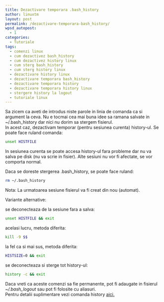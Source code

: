 ```yaml
---
title: Dezactivare temporara .bash_history
author: linuxtm
layout: post
permalink: /dezactivare-temporara-bash_history/
wpsd_autopost:
  - 1
categories:
  - Tutoriale
tags:
  - comenzi linux
  - cum dezactivez bash_history
  - cum dezactivez history linux
  - cum sterg bash_history
  - cum sterg history linux
  - dezactivare history linux
  - dezactivare temporara bash_history
  - dezactivare temporara history
  - dezactivare temporara history linux
  - stergere history la logout
  - tutoriale linux
---
```

Sa zicem ca aveti de introdus niste parole in linia de comanda ca si argument la ceva. Nu e tocmai cea mai buna idee sa ramana salvate in ~/.bash_history dar nici nu dorim sa stergem fisierul.  
In acest caz, dezactivam temporar (pentru sesiunea curenta) history-ul. Se poate face ruland comanda:

```bash
unset HISTFILE
```

In sesiunea curenta se poate accesa history-ul fara probleme dar nu va salva pe disk (nu va scrie in fisier). Alte sesiuni nu vor fi afectate, se vor comporta normal.

Daca se doreste stergerea .bash_history, se poate face ruland:

```bash
rm ~/.bash_history
```

Nota: La urmatoarea sesiune fisierul va fi creat din nou (automat).

Variante alternative:

se deconecteaza de la sesiune fara a salva:

```bash
unset HISTFILE && exit
```

acelasi lucru, metoda diferita:

```bash
kill -9 $$
```

la fel ca si mai sus, metoda diferita:

```bash
HISTSIZE=0 && exit
```

se deconecteaza si sterge tot history-ul:

```bash
history -c && exit
```

Daca vreti ca aceste comenzi sa fie permanente, pot fi adaugate in fisierul *~/.bash_logout* sau pot fi folosite cu aliasuri.  
Pentru detalii suplimentare vezi comanda history [aici.][1]

 [1]: http://linuxtm.ro/history/